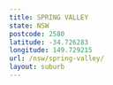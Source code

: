 ```yaml
---
title: SPRING VALLEY
state: NSW
postcode: 2580
latitude: -34.726283
longitude: 149.729215
url: /nsw/spring-valley/
layout: suburb
---
```

